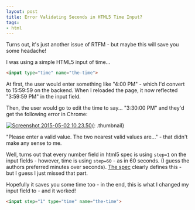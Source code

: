 ```yaml
---
layout: post
title: Error Validating Seconds in HTML5 Time Input?
tags:
- html
---
```

Turns out, it's just another issue of RTFM - but maybe this will save you some headache!

I was using a simple HTML5 input of time...

```html
<input type="time" name="the-time">
```

At first, the user would enter something like "4:00 PM" - which I'd convert to 15:59:59 on the backend.  When I reloaded the page, it now reflected "3:59:59 PM" in the input field.

Then, the user would go to edit the time to say... "3:30:00 PM" and they'd get the following error in Chrome:

[![Screenshot 2015-05-02 10.23.50](/uploads/2015/Screenshot-2015-05-02-10.23.50-300x101.png)](/uploads/2015/Screenshot-2015-05-02-10.23.50-300x101.png){: .thumbnail}

"Please enter a valid value.  The two nearest valid values are..." - that didn't make any sense to me.

Well, turns out that every number field in html5 spec is using `step=1` on the input fields - however, time is using `step=60` - as in 60 seconds.  (I guess the authors preferred minutes over seconds).  [The spec](https://html.spec.whatwg.org/multipage/forms.html#time-state-(type=time)) clearly defines this - but I guess I just missed that part.

Hopefully it saves you some time too - in the end, this is what I changed my input field to - and it worked!

```html
<input step="1" type="time" name="the-time">
```
